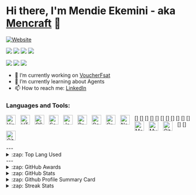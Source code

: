 # Hi there, I'm Mendie Ekemini - aka [Mencraft][website] 👋 


[![Website](https://img.shields.io/website?label=mendieekemini.vercel.app&style=for-the-badge&url=https%3A%2F%2Fmendieekemini.vercel.app)](https://mendieekemini.vercel.app)



[![](https://img.shields.io/badge/next.js-000000?style=for-the-badge&logo=nextdotjs&logoColor=white)](https://img.shields.io/badge/next.js-000000?style=for-the-badge&logo=nextdotjs&logoColor=white)
[![](https://img.shields.io/badge/Tailwind_CSS-38B2AC?style=for-the-badge&logo=tailwind-css&logoColor=white)](https://img.shields.io/badge/Tailwind_CSS-38B2AC?style=for-the-badge&logo=tailwind-css&logoColor=white)
[![](https://img.shields.io/badge/Go-00ADD8?style=for-the-badge&logo=go&logoColor=white)](https://img.shields.io/badge/Go-00ADD8?style=for-the-badge&logo=go&logoColor=white)
[![](https://img.shields.io/badge/JavaScript-323330?style=for-the-badge&logo=javascript&logoColor=F7DF1E)](https://img.shields.io/badge/JavaScript-323330?style=for-the-badge&logo=javascript&logoColor=F7DF1E)

[![](https://img.shields.io/badge/Ionic-3880FF?style=for-the-badge&logo=ionic&logoColor=white)](https://img.shields.io/badge/Ionic-3880FF?style=for-the-badge&logo=ionic&logoColor=white)
[![](https://img.shields.io/badge/LinkedIn-0077B5?style=for-the-badge&logo=linkedin&logoColor=white)](https://www.linkedin.com/in/ekemini-mendie-62210a12b/)
[![](https://img.shields.io/badge/AngelList-000000?style=for-the-badge&logo=AngelList&logoColor=white)](https://angel.co/u/ekemini-mendie)
[![]()]()




<!--
**Mencraft/Mencraft** is a ✨ _special_ ✨ repository because its `README.md` (this file) appears on your GitHub profile.

Here are some ideas to get you started:


- 👯 I’m looking to collaborate on ...
- 🤔 I’m looking for help with ...
- 💬 Ask me about ...
- 📫 How to reach me: ...
- 😄 Pronouns: ...
- ⚡ Fun fact: ...
-->
- 🔭 I’m currently working on  [VoucherFsat](https://voucherfast.com/)
- 🌱 I’m currently learning about Agents
- 📫 How to reach me: [LinkedIn](https://www.linkedin.com/in/ekemini-mendie-62210a12b/)



### Languages and Tools:

[<img align="left" alt="Visual Studio Code" width="26px" src="https://cdn.jsdelivr.net/gh/devicons/devicon/icons/vscode/vscode-original.svg" style="padding-right:10px;" />]
[<img align="left" alt="HTML5" width="26px" src="https://cdn.jsdelivr.net/gh/devicons/devicon/icons/html5/html5-original.svg" style="padding-right:10px;" />]
[<img align="left" alt="CSS3" width="26px" src="https://cdn.jsdelivr.net/gh/devicons/devicon/icons/css3/css3-original.svg" style="padding-right:10px;" />]
[<img align="left" alt="Sass" width="26px" src="https://cdn.jsdelivr.net/gh/devicons/devicon/icons/sass/sass-original.svg" style="padding-right:10px;" />]
[<img align="left" alt="JavaScript" width="26px" src="https://cdn.jsdelivr.net/gh/devicons/devicon/icons/javascript/javascript-original.svg" style="padding-right:10px;" />]
[<img align="left" alt="React" width="26px" src="https://cdn.jsdelivr.net/gh/devicons/devicon/icons/react/react-original.svg" style="padding-right:10px;" />]
[<img align="left" alt="Gatsby" width="26px" src="https://cdn.jsdelivr.net/gh/devicons/devicon/icons/gatsby/gatsby-original.svg" style="padding-right:10px;" />]
[<img align="left" alt="GraphQL" width="26px" src="https://cdn.jsdelivr.net/gh/devicons/devicon/icons/graphql/graphql-plain.svg" style="padding-right:10px;" />]
[<img align="left" alt="Node.js" width="26px" src="https://cdn.jsdelivr.net/gh/devicons/devicon/icons/nodejs/nodejs-original.svg" style="padding-right:10px;" />]
[<img align="left" alt="MongoDB" width="26px" src="https://cdn.jsdelivr.net/gh/devicons/devicon/icons/mongodb/mongodb-original.svg" style="padding-right:10px;" />]
[<img align="left" alt="MySQL" width="26px" src="https://cdn.jsdelivr.net/gh/devicons/devicon/icons/mysql/mysql-original.svg" style="padding-right:10px;" />]
[<img align="left" alt="Git" width="26px" src="https://cdn.jsdelivr.net/gh/devicons/devicon/icons/git/git-original.svg" style="padding-right:10px;" />]
[<img align="left" alt="GitHub" width="26px" src="https://user-images.githubusercontent.com/3369400/139447912-e0f43f33-6d9f-45f8-be46-2df5bbc91289.png" style="padding-right:10px;" />]

<br />
<br />
---

<details>
  <summary>:zap: Top Lang Used</summary>
<img align="left" alt="Mendie's GitHub Stats" src="https://github-readme-stats.vercel.app/api/top-langs/?username=mencraft" />
  </details>
---

<details>
  <summary>:zap: GitHub Awards</summary>
<img  align="left" alt="Mendie's GitHub Stats" src="https://github-profile-trophy.vercel.app/?username=mencraft"/>
</details>


<details>
  <summary>:zap: GitHub Stats</summary>

  <img align="left" alt="Mendie's GitHub Stats" src="https://github-readme-stats.vercel.app/api?username=Mencraft&show_icons=true&hide_border=false&title_color=ff652f&icon_color=FFE400&bg_color=09131B&text_color=ffffff&border_color=0c1a25" />

</details>

<details>
  <summary>:zap: Github Profile Summary Card</summary>

  <img align="left" alt="Github Profile Summary Card" src="https://github-profile-summary-cards.vercel.app/api/cards/profile-details?username=Mencraft&theme=vue" />

</details>

<details>
  <summary>:zap: Streak Stats</summary>

  <img align="left" alt="Streak Stats" src="https://github-readme-streak-stats.herokuapp.com/?user=Mencraft" />

</details>




[website]: https://mendieekemini.vercel.app/
[instagram]: https://www.instagram.com/ekecraft/
[linkedin]: https://www.linkedin.com/in/ekemini-mendie-62210a12b
